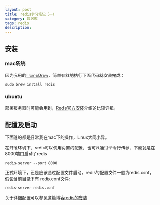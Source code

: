 ```yaml
---
layout: post
title: redis学习笔记（一）
category: 数据库
tags: redis
description: 
---
```


## 安装

### mac系统
因为我用的[HomeBrew](http://brew.sh/index_zh-cn.html)，简单有效地执行下面代码就安装完成：
    
    sudo brew install redis    

### ubuntu

部署服务器时可能会用到，[Redis官方安装](http://www.redis.cn/download.html)介绍的比较详细。    

## 配置及启动

下面说的都是日常我在mac下的操作，Linux大同小异。

在开发环境下，redis可以使用内置的配置，也可以通过命令行传参，下面就是在8000端口启动了redis

    redis-server --port 8000

正式环境下，还是应该通过配置文件启动，redis的配置文件一般为redis.conf，假设当前目录下有 redis.conf文件:

    redis-server redis.conf

关于详细配置可以参见这篇博客[redis的安装](http://blog.csdn.net/zhu_xun/article/details/16804487)    


